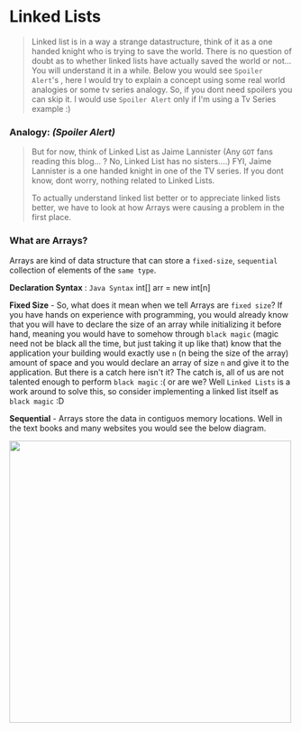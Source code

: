 # Linked Lists
> Linked list is in a way a strange datastructure, think of it as a one handed knight who is trying to save the world. There is no question of doubt as to whether linked lists have actually saved the world or not... You will understand it in a while. 
> Below you would see `Spoiler Alert`'s , here I would try to explain a concept using some real world analogies or some tv series analogy.
> So, if you dont need spoilers you can skip it. I would use `Spoiler Alert` only if I'm using a Tv Series example :)
### Analogy: *(Spoiler Alert)*
> But for now, think of Linked List as Jaime Lannister (Any `GOT` fans reading this blog... ? No, Linked List has no sisters....)
> FYI, Jaime Lannister is a one handed knight in one of the TV series. If you dont know, dont worry, nothing related to Linked Lists.
>
>To actually understand linked list better or to appreciate linked lists better, we have to look at how Arrays were causing a problem in the first place.

### What are Arrays?
Arrays are kind of data structure that can store a `fixed-size`,  `sequential` collection of elements of the `same type`.

**Declaration Syntax** : `Java Syntax` int[] arr = new int[n]

**Fixed Size** - 
So, what does it mean when we tell Arrays are `fixed size`? If you have hands on experience with programming, you would already know that you will have to declare the size of an array while initializing it before hand, meaning you would have to somehow through `black magic` (magic need not be black all the time, but just taking it up like that) know that the application your building would exactly use `n` (n being the size of the array) amount of space and you would declare an array of size `n` and give it to the application. But there is a catch here isn't it? The catch is, all of us are not talented enough to perform `black magic` :( or are we? Well `Linked Lists` is a work around to solve this, so consider implementing a linked list itself as `black magic` :D 

**Sequential** - Arrays store the data in contiguos memory locations. Well in the text books and many websites you would see the below diagram.

<!--![Array](http://wizard-of-white-magic.github.io/img/array.png)
-->

<img src="http://wizard-of-white-magic.github.io/img/array.png" width="500">


<!--
what are these locations exactly? What does `contiguos/sequential` mean? It means, that the `compiler` would in advance request for the `n` amount of space in `main memory` (RAM - Random Access Memory) `FYI RAM is the place, where all the programs at runtime runs or are executed` and the Operating System, in-turn being the `resource manager` allocate the requested `n` amount of space in the `main memory` here, the operating system makes sure that the space it is allocating for the program is all continous, next to each other, the boxes in the above diagram represent continous/contiguos blocks/chunks of memory in `RAM` hope this rings some bells, but what would Operating System do, if `n` amount of space we requested for is not availabe in the `main memory`? Operating System would just throw an `Insufficient Memory Exception` Exceptions are nothing but errors, but there are many differences to exceptions as compared to errors, but that is for another post, for now think of it as, the operating system would just throw an error at us. Even though the required `n` amount of space is present in RAM, but all spread out across the RAM and not continous, still we would not be able to utilize the space as it is not present continously. Now, isn't this in efficient usage of Main Memory??


**Same Type** - As shown in the above syntax example, the array `arr` can hold only integers, the type of elements this array can hold is fixed at the time we declare an array for use itself. Well, most of the programming languages today provide us with the freedom to store data of varied types today, but still it would not cover up the draw back of an array. This can be stored with LinkedLists, but with some work around, which would become too complex for now, just remember that it can be solved using Linked Lists.

Well enough of digging `Array's Grave`, Arrays' have some advantages too,

###Advantages of Arrays
**Fast** - Arrays' are fast... Now, that's what I'm talking about! Speeeeeed!

Think of it, since the compiler already knows the type of data you would be storing in an array and how much data (`n`) you'd be storing, it need not worry about finding the *type* of the value or the the *location* at which you'll have to store this data at run time. All it cares about is, whether the value your trying to store is the *same type* as of the array or not and whether or not there is still *allocated* space left next to it or not. That is it. Other than this, it does not give a damn! It just blindly throws an exception if you try to insert data of different *type* or try to insert *data* when there is no space left.

**Random Acess** - Arrays provide `Random Access`, since arrays store the data in contiguous memory locations, each `unit` of data it stores, it backs it up with an index, like in the above shown array diagram. 0....4 are indices of that array. (psss... Don't see flash, he's not an array, above him please...) Now, what exactly I mean by random access? If I have to access the `3rd` element of an array, I need not go to the `1st` element and then `2nd` element and then to `3rd` element, this would become sequential access, if the array variable is `arr` I could directly access `arr's` `3rd` value as `arr[3]` and ola! I would get it.  

***Think Of It..***

Why are RAMs(Random Access Memories) named Random Access Memory?? Does it have something to do with Arrays?? I dont know... Research it...
Now that you know about Arrays, lets see what's under LinkedList's Hood!-->